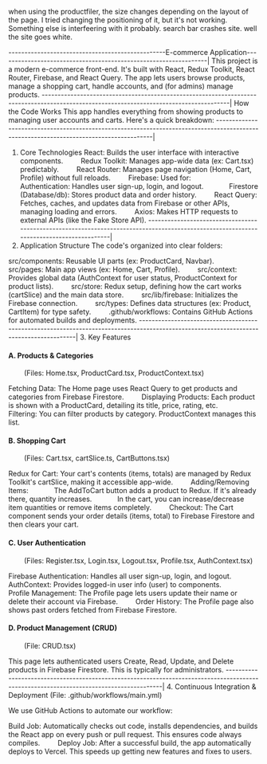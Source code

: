 

when using the productfiler, the size changes depending on the layout of the page. I tried changing the positioning of it, but it's not working. Something else is interfeering with it probably.
search bar crashes site. well the site goes white.










-------------------------------------------------E-commerce Application-----------------------------------------------------------------|
This project is a modern e-commerce front-end. It's built with React, Redux Toolkit, React Router, Firebase, and React Query. 
The app lets users browse products, manage a shopping cart, handle accounts, and (for admins) manage products.
----------------------------------------------------------------------------------------------------------------------------------------|
How the Code Works
This app handles everything from showing products to managing user accounts and carts. Here's a quick breakdown:
----------------------------------------------------------------------------------------------------------------------------------------|
1. Core Technologies
React: Builds the user interface with interactive components.
        Redux Toolkit: Manages app-wide data (ex: Cart.tsx) predictably.
        React Router: Manages page navigation (Home, Cart, Profile) without full reloads.
        Firebase: Used for:
            Authentication: Handles user sign-up, login, and logout.
            Firestore (Database/db): Stores product data and order history.
        React Query: Fetches, caches, and updates data from Firebase or other APIs, managing loading and errors.
        Axios: Makes HTTP requests to external APIs (like the Fake Store API).
----------------------------------------------------------------------------------------------------------------------------------------|
2. Application Structure
The code's organized into clear folders:

src/components: Reusable UI parts (ex: ProductCard, Navbar).
        src/pages: Main app views (ex: Home, Cart, Profile).
        src/context: Provides global data (AuthContext for user status, ProductContext for product lists).
        src/store: Redux setup, defining how the cart works (cartSlice) and the main data store.
        src/lib/firebase: Initializes the Firebase connection.
        src/types: Defines data structures (ex: Product, CartItem) for type safety.
        .github/workflows: Contains GitHub Actions for automated builds and deployments.
----------------------------------------------------------------------------------------------------------------------------------------|
3. Key Features
#### A. Products & Categories
        (Files: Home.tsx, ProductCard.tsx, ProductContext.tsx)

Fetching Data: The Home page uses React Query to get products and categories from Firebase Firestore.
        Displaying Products: Each product is shown with a ProductCard, detailing its title, price, rating, etc.
        Filtering: You can filter products by category. ProductContext manages this list.

#### B. Shopping Cart
        (Files: Cart.tsx, cartSlice.ts, CartButtons.tsx)

Redux for Cart: Your cart's contents (items, totals) are managed by Redux Toolkit's cartSlice, making it accessible app-wide.
        Adding/Removing Items:
            The AddToCart button adds a product to Redux. If it's already there, quantity increases.
            In the cart, you can increase/decrease item quantities or remove items completely.
        Checkout: The Cart component sends your order details (items, total) to Firebase Firestore and then clears your cart.

#### C. User Authentication
        (Files: Register.tsx, Login.tsx, Logout.tsx, Profile.tsx, AuthContext.tsx)

Firebase Authentication: Handles all user sign-up, login, and logout.
        AuthContext: Provides logged-in user info (user) to components.
        Profile Management: The Profile page lets users update their name or delete their account via Firebase.
        Order History: The Profile page also shows past orders fetched from Firebase Firestore.

#### D. Product Management (CRUD)
        (File: CRUD.tsx)

This page lets authenticated users Create, Read, Update, and Delete products in Firebase Firestore. This is typically for administrators.
----------------------------------------------------------------------------------------------------------------------------------------|
4. Continuous Integration & Deployment
(File: .github/workflows/main.yml)

We use GitHub Actions to automate our workflow:

Build Job: Automatically checks out code, installs dependencies, and builds the React app on every push or pull request. This ensures code always compiles.
        Deploy Job: After a successful build, the app automatically deploys to Vercel. This speeds up getting new features and fixes to users.